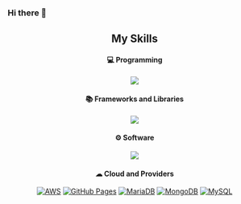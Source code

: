 ### Hi there 👋

<!--
**francorl/francorl** is a ✨ _special_ ✨ repository because its `README.md` (this file) appears on your GitHub profile.

Here are some ideas to get you started:

- 🔭 I’m currently working on ...
- 🌱 I’m currently learning ...
- 👯 I’m looking to collaborate on ...
- 🤔 I’m looking for help with ...
- 💬 Ask me about ...
- 📫 How to reach me: ...
- 😄 Pronouns: ...
- ⚡ Fun fact: ...
-->

<h2 align="center"> My Skills</h2>

<h4 align="center">💻 Programming </h4>

<p align="center">
  <a href="#">
    <img src="https://skillicons.dev/icons?i=js,html,css,cpp,java,python,php" />
  </a>
</p>



<h4 align="center">📚 Frameworks and Libraries</h4>


<p align="center">
  <a href="#">
    <img src="https://skillicons.dev/icons?i=bootstrap,github,react,unrealengine" />
  </a>
</p>
  


<h4 align="center">⚙ Software</h4>


<p align="center">
  <a href="#">
    <img src="https://skillicons.dev/icons?i=apache,git,visualstudio,vscode,idea" />
  </a>
</p>


<h4 align="center">☁ Cloud and Providers</h4>

<p align="center">
<a href="#"><img alt="AWS" src="https://img.shields.io/badge/AWS-232F3E.svg?logo=amazon-aws&logoColor=white"></a>
<a href="#"><img alt="GitHub Pages" src="https://img.shields.io/badge/GitHub%20Pages-327FC7.svg?logo=github&logoColor=white"></a>
<a href="#"><img alt="MariaDB" src="https://img.shields.io/badge/MariaDB-003545.svg?logo=mariadb&logoColor=white"></a>
<a href="#"><img alt="MongoDB" src="https://img.shields.io/badge/MongoDB-47A248.svg?logo=mongodb&logoColor=white"></a>
<a href="#"><img alt="MySQL" src="https://img.shields.io/badge/MySQL-00f.svg?logo=mysql&logoColor=white"></a>
</p>

<br/>

